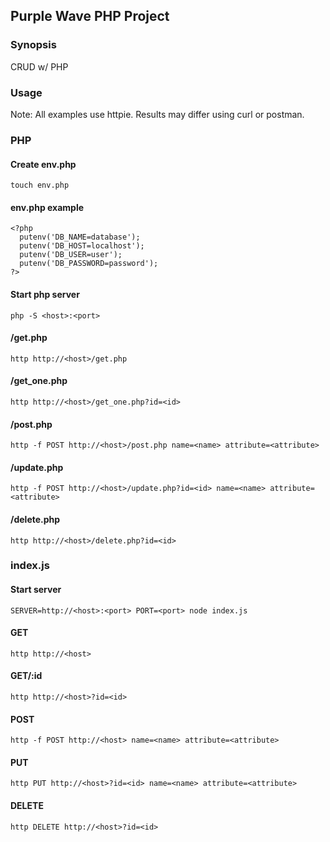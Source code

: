 ## Purple Wave PHP Project

### Synopsis

CRUD w/ PHP

### Usage

Note: All examples use httpie. Results may differ using curl or postman.

### PHP

#### Create env.php

    touch env.php
    
#### env.php example

    <?php
      putenv('DB_NAME=database');
      putenv('DB_HOST=localhost');
      putenv('DB_USER=user');
      putenv('DB_PASSWORD=password');
    ?>
    
#### Start php server

    php -S <host>:<port>
    
#### /get.php

    http http://<host>/get.php
    
#### /get_one.php

    http http://<host>/get_one.php?id=<id>

#### /post.php

    http -f POST http://<host>/post.php name=<name> attribute=<attribute>
    
#### /update.php

    http -f POST http://<host>/update.php?id=<id> name=<name> attribute=<attribute>
    
#### /delete.php

    http http://<host>/delete.php?id=<id>
    
### index.js

#### Start server

    SERVER=http://<host>:<port> PORT=<port> node index.js
    
#### GET

    http http://<host>

#### GET/:id

    http http://<host>?id=<id>
    
#### POST

    http -f POST http://<host> name=<name> attribute=<attribute>
    
#### PUT

    http PUT http://<host>?id=<id> name=<name> attribute=<attribute>
    
#### DELETE

    http DELETE http://<host>?id=<id>

